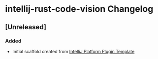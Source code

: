 <!-- Keep a Changelog guide -> https://keepachangelog.com -->

# intellij-rust-code-vision Changelog

## [Unreleased]
### Added
- Initial scaffold created from [IntelliJ Platform Plugin Template](https://github.com/JetBrains/intellij-platform-plugin-template)
